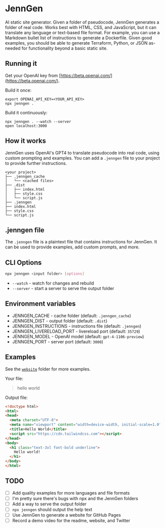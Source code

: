 # JennGen

AI static site generator. Given a folder of pseudocode, JennGen generates a folder of real code. Works best with HTML, CSS, and JavaScript, but it can translate any language or text-based file format. For example, you can use a Markdown bullet list of instructions to generate a Dockerfile. Given good examples, you should be able to generate Terraform, Python, or JSON as-needed for functionality beyond a basic static site.

## Running it

Get your OpenAI key from [https://beta.openai.com/](https://beta.openai.com/).

Build it once:

```
export OPENAI_API_KEY=<YOUR_API_KEY>
npx jenngen .
```

Build it continuously:

```
npx jenngen . --watch --server
open localhost:3000
```

## How it works

JennGen uses OpenAI's GPT4 to translate pseudocode into real code, using custom prompting and examples. You can add a `.jenngen` file to your project to provide further instructions.

```
<your project>
├── .jenngen_cache
│   └── <cached files>
├── .dist
│   ├── index.html
│   ├── style.css
│   └── script.js
├── .jenngen
├── index.html
├── style.css
└── script.js
```

## .jenngen file

The `.jenngen` file is a plaintext file that contains instructions for JennGen. It can be used to provide examples, add custom prompts, and more.

## CLI Options

```bash
npx jenngen <input folder> [options]
```

- `--watch` - watch for changes and rebuild
- `--server` - start a server to serve the output folder

## Environment variables

- JENNGEN_CACHE - cache folder (default: `.jenngen_cache`)
- JENNGEN_DIST - output folder (default: `.dist`)
- JENNGEN_INSTRUCTIONS - instructions file (default: `.jenngen`)
- JENNGEN_LIVERELOAD_PORT - livereload port (default: `35729`)
- JENNGEN_MODEL - OpenAI model (default: `gpt-4-1106-preview`)
- JENNGEN_PORT - server port (default: `3000`)

## Examples

See the [`website`](./website) folder for more examples.

Your file:

> hello world

Output file:

```html
<!doctype html>
<html>
<head>
  <meta charset="UTF-8">
  <meta name="viewport" content="width=device-width, initial-scale=1.0">
  <title>Hello World</title>
  <script src="https://cdn.tailwindcss.com"></script>
</head>
<body>
  <h1 class="text-3xl font-bold underline">
    Hello world!
  </h1>
</body>
</html>
```

## TODO

- [ ] Add quality examples for more languages and file formats
- [ ] I'm pretty sure there's bugs with npx and the JennGen folders
- [ ] Add a way to serve the output folder
- [ ] `npx jenngen` should output the help text
- [ ] Use JennGen to generate a website for GitHub Pages
- [ ] Record a demo video for the readme, website, and Twitter
